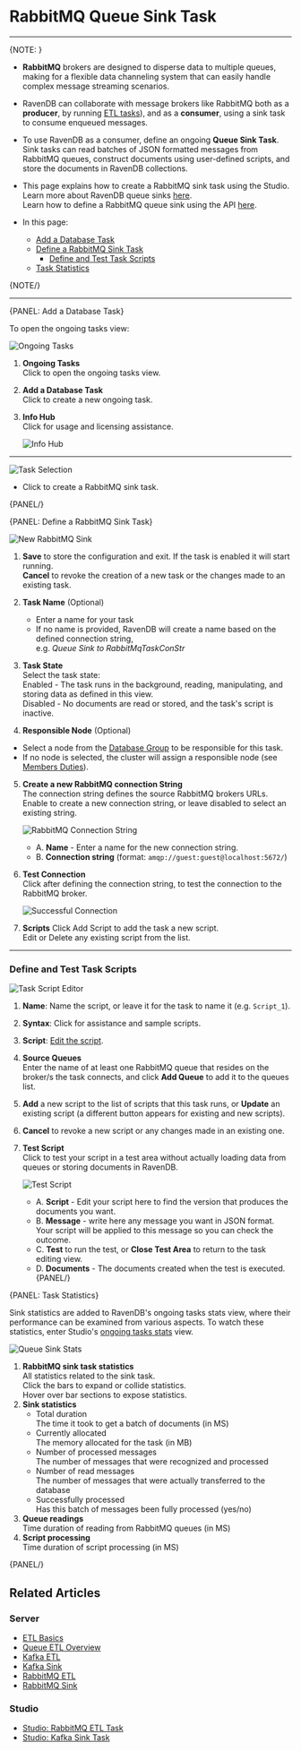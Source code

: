 ﻿# RabbitMQ Queue Sink Task
---

{NOTE: }


* **RabbitMQ** brokers are designed to disperse data to multiple queues, 
  making for a flexible data channeling system that can easily handle complex 
  message streaming scenarios.  

* RavenDB can collaborate with message brokers like RabbitMQ both as 
  a **producer**, by running [ETL tasks](../../../../server/ongoing-tasks/etl/queue-etl/rabbit-mq)), 
  and as a **consumer**, using a sink task to consume enqueued messages.  

* To use RavenDB as a consumer, define an ongoing **Queue Sink Task**. 
  Sink tasks can read batches of JSON formatted messages from RabbitMQ 
  queues, construct documents using user-defined scripts, and store the 
  documents in RavenDB collections.  

* This page explains how to create a RabbitMQ sink task using the Studio.  
  Learn more about RavenDB queue sinks [here](../../../../server/ongoing-tasks/queue-sink/overview).  
  Learn how to define a RabbitMQ queue sink using the API [here](../../../../server/ongoing-tasks/queue-sink/rabbit-mq-queue-sink).  

* In this page:  
  * [Add a Database Task](../../../../studio/database/tasks/ongoing-tasks/rabbitmq-queue-sink#add-a-database-task)  
  * [Define a RabbitMQ Sink Task](../../../../studio/database/tasks/ongoing-tasks/rabbitmq-queue-sink#define-a-rabbitmq-sink-task)  
      * [Define and Test Task Scripts](../../../../studio/database/tasks/ongoing-tasks/rabbitmq-queue-sink#define-and-test-task-scripts)  
  * [Task Statistics](../../../../studio/database/tasks/ongoing-tasks/rabbitmq-queue-sink#task-statistics)  

{NOTE/}

---

{PANEL: Add a Database Task}

To open the ongoing tasks view: 

![Ongoing Tasks](images/queue/sink/ongoing-tasks-view.png "Ongoing Tasks")

1. **Ongoing Tasks**  
   Click to open the ongoing tasks view.  
2. **Add a Database Task**  
   Click to create a new ongoing task.  
3. **Info Hub**  
   Click for usage and licensing assistance.  

      ![Info Hub](images/queue/sink/info-hub.png "Info Hub")

---

![Task Selection](images/queue/sink/rabbitmq_task-selection.png "Task Selection")

* Click to create a RabbitMQ sink task.

{PANEL/}

{PANEL: Define a RabbitMQ Sink Task}

![New RabbitMQ Sink](images/queue/sink/new-rabbitmq-sink.png "New RabbitMQ Sink")

1. **Save** to store the configuration and exit. If the task is enabled it will start running.   
   **Cancel** to revoke the creation of a new task or the changes made to an existing task.  

2. **Task Name** (Optional)  
   * Enter a name for your task  
   * If no name is provided, RavenDB will create a name based on the defined connection string,  
     e.g. *Queue Sink to RabbitMqTaskConStr*  

3. **Task State**  
   Select the task state:  
   Enabled - The task runs in the background, reading, manipulating, and storing data as defined in this view.  
   Disabled - No documents are read or stored, and the task's script is inactive.  

4. **Responsible Node** (Optional)  
  * Select a node from the [Database Group](../../../../studio/database/settings/manage-database-group) 
    to be responsible for this task.  
  * If no node is selected, the cluster will assign a responsible node 
    (see [Members Duties](../../../../studio/database/settings/manage-database-group#database-group-topology---members-duties)).  

5. **Create a new RabbitMQ connection String**  
   The connection string defines the source RabbitMQ brokers URLs.  
   Enable to create a new connection string, or leave disabled to select an existing string.  
   
      ![RabbitMQ Connection String](images/queue/sink/rabbitmq-connection-string.png "RabbitMQ Connection String")
   
      * A. **Name** - Enter a name for the new connection string.  
      * B. **Connection string** (format: `amqp://guest:guest@localhost:5672/`)

6. **Test Connection**  
   Click after defining the connection string, to test the connection to 
   the RabbitMQ broker.  

     ![Successful Connection](images/queue/sink/rabbitmq_successful-connection.png "Successful Connection")

7. **Scripts**
   Click Add Script to add the task a new script.  
   Edit or Delete any existing script from the list.  

---

### Define and Test Task Scripts

![Task Script Editor](images/queue/sink/rabbitmq-script-area.png "Task Script Editor")

1. **Name**: Name the script, or leave it for the task to name it (e.g. `Script_1`).  

2. **Syntax**: Click for assistance and sample scripts.  

3. **Script**: [Edit the script](../../../../server/ongoing-tasks/queue-sink/kafka-queue-sink#running-user-defined-scripts).  

4. **Source Queues**  
   Enter the name of at least one RabbitMQ queue that resides on the broker/s 
   the task connects, and click **Add Queue** to add it to the queues list.  

5. **Add** a new script to the list of scripts that this task runs, or 
   **Update** an existing script (a different button appears for existing 
   and new scripts).  

6. **Cancel** to revoke a new script or any changes made in an existing one.  

7. **Test Script**  
    Click to test your script in a test area without actually loading data 
    from queues or storing documents in RavenDB.  
    
     ![Test Script](images/queue/sink/rabbitmq-test-area.png "Test Script")
      * A. **Script** - Edit your script here to find the version that 
        produces the documents you want.  
      * B. **Message** - write here any message you want in JSON format. 
        Your script will be applied to this message so you can check the 
        outcome.  
      * C. **Test** to run the test, or **Close Test Area** to return to 
        the task editing view.  
      * D. **Documents** - The documents created when the test is executed.  
{PANEL/}

{PANEL: Task Statistics}

Sink statistics are added to RavenDB's ongoing tasks stats view, where their 
performance can be examined from various aspects. To watch these statistics, 
enter Studio's [ongoing tasks stats](../../../../studio/database/stats/ongoing-tasks-stats/overview) 
view.  

![Queue Sink Stats](images/queue/sink/kafka-stats.png "Queue Sink Stats")

1. **RabbitMQ sink task statistics**  
   All statistics related to the sink task.  
   Click the bars to expand or collide statistics.  
   Hover over bar sections to expose statistics.  
2. **Sink statistics**  
    * Total duration  
      The time it took to get a batch of documents (in MS) 
    * Currently allocated  
      The memory allocated for the task (in MB)  
    * Number of processed messages  
      The number of messages that were recognized and processed  
    * Number of read messages  
      The number of messages that were actually transferred to the database  
    * Successfully processed  
      Has this batch of messages been fully processed (yes/no)  
3. **Queue readings**  
   Time duration of reading from RabbitMQ queues (in MS)  
5. **Script processing**  
   Time duration of script processing (in MS)  

{PANEL/}

## Related Articles

### Server

- [ETL Basics](../../../../server/ongoing-tasks/etl/basics)
- [Queue ETL Overview](../../../../server/ongoing-tasks/etl/queue-etl/overview)
- [Kafka ETL](../../../../server/ongoing-tasks/etl/queue-etl/kafka)
- [Kafka Sink](../../../../server/ongoing-tasks/queue-sink/kafka-queue-sink)  
- [RabbitMQ ETL](../../../../server/ongoing-tasks/etl/queue-etl/rabbit-mq)
- [RabbitMQ Sink](../../../../server/ongoing-tasks/queue-sink/rabbit-mq-queue-sink)  

### Studio

- [Studio: RabbitMQ ETL Task](../../../../studio/database/tasks/ongoing-tasks/rabbitmq-etl-task)
- [Studio: Kafka Sink Task](../../../../studio/database/tasks/ongoing-tasks/kafka-queue-sink)
